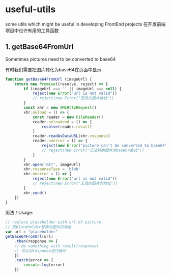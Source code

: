 # useful-utils
some utils which might be useful in developing FrontEnd projects
在开发前端项目中也许有用的工具函数

## 1. getBase64FromUrl

Sometimes pictures need to be converted to base64

有时我们需要把图片转化为base64在页面中显示


```javascript
function getBase64FromUrl (imageUrl) {
    return new Promise((resolve, reject) => {
        if (imageUrl === '' || imageUrl === null) {
            reject(new Error("url is not valid"))
            // reject(new Error("无效的图片地址"))
        }
        const xhr = new XMLHttpRequest()
        xhr.onload = () => {
            const reader = new FileReader()
            reader.onloadend = () => {
                resolve(reader.result)
            }
            reader.readAsDataURL(xhr.response)
            reader.onerror = () => {
                reject(new Error("picture can't be converted to base64"))
                // reject(new Error("无法转换图片为base64格式"))
            }
        }
        xhr.open('GET', imageUrl)
        xhr.responseType = 'blob'
        xhr.onerror = () => {
            reject(new Error("url is not valid"))
            // reject(new Error("无效的图片的地址"))
        }
        xhr.send()
    })
}
```

用法 / Usage:
```javascript
// replace placeholder with url of picture
// 把placeholder替换为图片的地址
var url = "placeholder" 
getBase64FromUrl(url)
    .then(response => {
    // do something with result(response) 
    // 可以对response进行操作
    })
    .catch(error => {
        console.log(error)
    })
```
